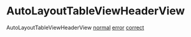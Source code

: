 # AutoLayoutTableViewHeaderView
AutoLayoutTableViewHeaderView
[normal](https://github.com/Changzw/AutoLayoutTableViewHeaderView/blob/master/normal.png)
[error](https://github.com/Changzw/AutoLayoutTableViewHeaderView/blob/master/error.png)
[correct](https://github.com/Changzw/AutoLayoutTableViewHeaderView/blob/master/correct.png)

